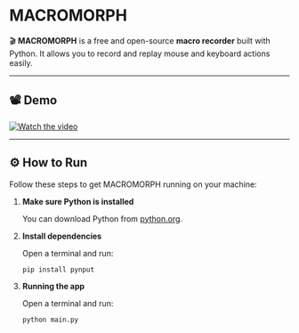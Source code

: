 # MACROMORPH

🎬 **MACROMORPH** is a free and open-source **macro recorder** built with Python. It allows you to record and replay mouse and keyboard actions easily.

---

## 📽 Demo

[![Watch the video](https://img.youtube.com/vi/VoE7K5ijmYw/0.jpg)](https://www.youtube.com/watch?v=VoE7K5ijmYw)

---

## ⚙️ How to Run

Follow these steps to get MACROMORPH running on your machine:

1. **Make sure Python is installed**

   You can download Python from [python.org](https://www.python.org/).

2. **Install dependencies**

   Open a terminal and run:

   ```bash
   pip install pynput

3. **Running the app**

   Open a terminal and run:

   ```bash
   python main.py
